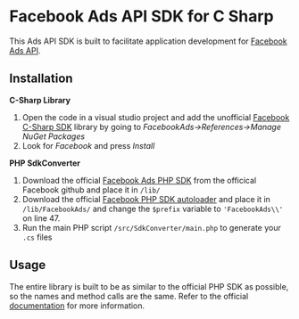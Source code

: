# Facebook Ads API SDK for C Sharp

This Ads API SDK is built to facilitate application development for [Facebook Ads API](https://developers.facebook.com/docs/ads-api).

## Installation

**C-Sharp Library**

1. Open the code in a visual studio project and add the unofficial [Facebook C-Sharp SDK](https://github.com/facebook-csharp-sdk/facebook-csharp-sdk) library by going to *FacebookAds->References->Manage NuGet Packages*
2. Look for *Facebook* and press *Install*

**PHP SdkConverter**

1. Download the official [Facebook Ads PHP SDK](https://github.com/facebook/facebook-php-ads-sdk) from the officical Facebook github and place it in `/lib/`
2. Download the official [Facebook PHP SDK autoloader](https://github.com/facebook/facebook-php-sdk-v4/blob/master/src/Facebook/autoload.php) and place it in `/lib/FacebookAds/` and change the `$prefix` variable to `'FacebookAds\\'` on line 47.
3. Run the main PHP script `/src/SdkConverter/main.php` to generate your `.cs` files


## Usage

The entire library is built to be as similar to the official PHP SDK as possible, so the names and method calls are the same. Refer to the official [documentation](https://developers.facebook.com/docs/marketing-api/reference/) for more information.